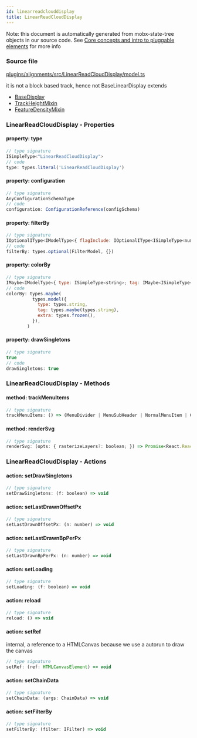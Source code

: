 ```yaml
---
id: linearreadclouddisplay
title: LinearReadCloudDisplay
---
```


Note: this document is automatically generated from mobx-state-tree objects in
our source code. See
[Core concepts and intro to pluggable elements](/docs/developer_guide/) for more
info

### Source file

[plugins/alignments/src/LinearReadCloudDisplay/model.ts](https://github.com/GMOD/jbrowse-components/blob/main/plugins/alignments/src/LinearReadCloudDisplay/model.ts)

it is not a block based track, hence not BaseLinearDisplay extends

- [BaseDisplay](../basedisplay)
- [TrackHeightMixin](../trackheightmixin)
- [FeatureDensityMixin](../featuredensitymixin)

### LinearReadCloudDisplay - Properties

#### property: type

```js
// type signature
ISimpleType<"LinearReadCloudDisplay">
// code
type: types.literal('LinearReadCloudDisplay')
```

#### property: configuration

```js
// type signature
AnyConfigurationSchemaType
// code
configuration: ConfigurationReference(configSchema)
```

#### property: filterBy

```js
// type signature
IOptionalIType<IModelType<{ flagInclude: IOptionalIType<ISimpleType<number>, [undefined]>; flagExclude: IOptionalIType<ISimpleType<number>, [undefined]>; readName: IMaybe<...>; tagFilter: IMaybe<...>; }, {}, _NotCustomized, _NotCustomized>, [...]>
// code
filterBy: types.optional(FilterModel, {})
```

#### property: colorBy

```js
// type signature
IMaybe<IModelType<{ type: ISimpleType<string>; tag: IMaybe<ISimpleType<string>>; extra: IType<any, any, any>; }, {}, _NotCustomized, _NotCustomized>>
// code
colorBy: types.maybe(
          types.model({
            type: types.string,
            tag: types.maybe(types.string),
            extra: types.frozen(),
          }),
        )
```

#### property: drawSingletons

```js
// type signature
true
// code
drawSingletons: true
```

### LinearReadCloudDisplay - Methods

#### method: trackMenuItems

```js
// type signature
trackMenuItems: () => (MenuDivider | MenuSubHeader | NormalMenuItem | CheckboxMenuItem | RadioMenuItem | SubMenuItem | { ...; })[]
```

#### method: renderSvg

```js
// type signature
renderSvg: (opts: { rasterizeLayers?: boolean; }) => Promise<React.ReactNode>
```

### LinearReadCloudDisplay - Actions

#### action: setDrawSingletons

```js
// type signature
setDrawSingletons: (f: boolean) => void
```

#### action: setLastDrawnOffsetPx

```js
// type signature
setLastDrawnOffsetPx: (n: number) => void
```

#### action: setLastDrawnBpPerPx

```js
// type signature
setLastDrawnBpPerPx: (n: number) => void
```

#### action: setLoading

```js
// type signature
setLoading: (f: boolean) => void
```

#### action: reload

```js
// type signature
reload: () => void
```

#### action: setRef

internal, a reference to a HTMLCanvas because we use a autorun to draw the
canvas

```js
// type signature
setRef: (ref: HTMLCanvasElement) => void
```

#### action: setChainData

```js
// type signature
setChainData: (args: ChainData) => void
```

#### action: setFilterBy

```js
// type signature
setFilterBy: (filter: IFilter) => void
```
